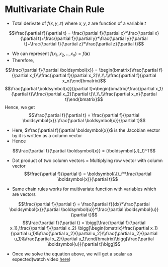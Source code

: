 # Multivariate Chain Rule

- Total derivate of $f(x,y,z)$ where $x,y,z$ are function of a variable $t$ 

$$\frac{\partial f}{\partial t} = \frac{\partial f}{\partial x}*\frac{\partial x}{\partial t}+\frac{\partial f}{\partial y}*\frac{\partial y}{\partial t}+\frac{\partial f}{\partial z}*\frac{\partial z}{\partial t}$$

- We can represent $f(x_1,x_2,..,x_n)=f(\boldsymbol{x})$
- Therefore,

$$\frac{\partial f}{\partial \boldsymbol{x}} = \begin{bmatrix}\frac{\partial f}{\partial x_1}\\\frac{\partial f}{\partial x_2}\\.\\.\\\frac{\partial f}{\partial x_n}\end{bmatrix}$$
$$\frac{\partial \boldsymbol{x}}{\partial t}=\begin{bmatrix}\frac{\partial x_1}{\partial t}\\\frac{\partial x_2}{\partial t}\\.\\.\\\frac{\partial x_n}{\partial t}\end{bmatrix}$$
Hence, we get
$$\frac{\partial f}{\partial t} = \frac{\partial f}{\partial \boldsymbol{x}}.\frac{\partial \boldsymbol{x}}{\partial t}$$

- Here, $\frac{\partial f}{\partial \boldsymbol{x}}$ is the Jacobian vector by it is written as a column vector 
- Hence

$$\frac{\partial f}{\partial \boldsymbol{x}} = (\boldsymbol{J}_f)^T$$
- Dot product of two column vectors = Multiplying row vector with column vector
$$\frac{\partial f}{\partial t} = \boldsymbol{J}_f*\frac{\partial \boldsymbol{x}}{\partial t}$$

- Same chain rules works for multivariate function with variables which are vectors

$$\frac{\partial f}{\partial t} = \frac{\partial f}{dx}*\frac{\partial \boldsymbol{x}}{\partial \boldsymbol{u}}*\frac{\partial \boldsymbol{u}}{\partial t}$$
$$\frac{\partial f}{\partial t} = \bigg[\frac{\partial f}{\partial x_1},\frac{\partial f}{\partial x_2} \bigg]\begin{bmatrix}\frac{\partial x_1}{\partial u_1}&\frac{\partial x_2}{\partial u_2}\\\frac{\partial x_2}{\partial u_1}&\frac{\partial x_2}{\partial u_1}\end{bmatrix}\bigg[\frac{\partial \boldsymbol{u}}{\partial t}\bigg]$$

- Once we solve the equation above, we will get a scalar as expected(watch video [here](https://www.coursera.org/learn/multivariate-calculus-machine-learning/lecture/Ht9dM/more-multivariate-chain-rule))
